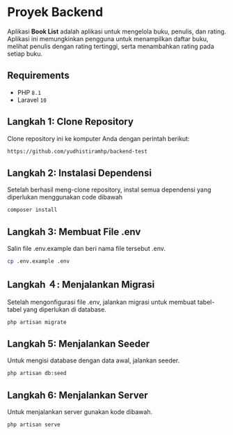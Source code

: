 # Proyek Backend

Aplikasi **Book List** adalah aplikasi untuk mengelola buku, penulis, dan rating. Aplikasi ini memungkinkan pengguna untuk menampilkan daftar buku, melihat penulis dengan rating tertinggi, serta menambahkan rating pada setiap buku.

## Requirements
- PHP `8.1`
- Laravel `10`

## Langkah 1: Clone Repository

Clone repository ini ke komputer Anda dengan perintah berikut:

```bash
https://github.com/yudhistiramhp/backend-test
```

## Langkah 2: Instalasi Dependensi

Setelah berhasil meng-clone repository, instal semua dependensi yang diperlukan menggunakan code dibawah

```bash
composer install
```

## Langkah 3: Membuat File .env

Salin file .env.example dan beri nama file tersebut .env. 

```bash
cp .env.example .env
```

## Langkah ４: Menjalankan Migrasi

Setelah mengonfigurasi file .env, jalankan migrasi untuk membuat tabel-tabel yang diperlukan di database.

```bash
php artisan migrate
```

## Langkah 5: Menjalankan Seeder

Untuk mengisi database dengan data awal, jalankan seeder.

```bash
php artisan db:seed
```

## Langkah 6: Menjalankan Server

Untuk menjalankan server gunakan kode dibawah.

```bash
php artisan serve
```